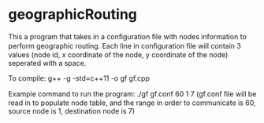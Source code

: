 # geographicRouting
This a program that takes in a conﬁguration ﬁle with nodes information to perform geographic routing. Each line in conﬁguration ﬁle will contain 3 values (node id, x coordinate of the node, y coordinate of the node) seperated with a space.

To compile: g++ -g -std=c++11 -o gf gf.cpp 

Example command to run the program: ./gf gf.conf 60 1 7 
(gf.conf ﬁle will be read in to populate node table, and the range in order to communicate is 60, source node is 1, destination node is 7)

